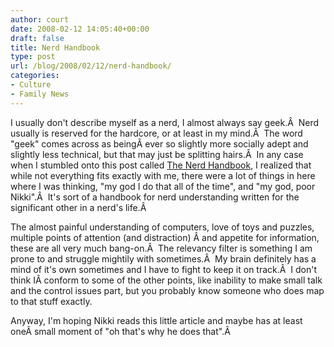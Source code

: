 ```yaml
---
author: court
date: 2008-02-12 14:05:40+00:00
draft: false
title: Nerd Handbook
type: post
url: /blog/2008/02/12/nerd-handbook/
categories:
- Culture
- Family News
---
```


I usually don't describe myself as a nerd, I almost always say geek.Â  Nerd usually is reserved for the hardcore, or at least in my mind.Â  The word "geek" comes across as beingÂ ever so slightly more socially adept and slightly less technical, but that may just be splitting hairs.Â  In any case when I stumbled onto this post called [The Nerd Handbook](http://www.randsinrepose.com/archives/2007/11/11/the_nerd_handbook.html), I realized that while not everything fits exactly with me, there were a lot of things in here where I was thinking, "my god I do that all of the time", and "my god, poor Nikki".Â  It's sort of a handbook for nerd understanding written for the significant other in a nerd's life.Â 

The almost painful understanding of computers, love of toys and puzzles, multiple points of attention (and distraction) Â and appetite for information, these are all very much bang-on.Â  The relevancy filter is something I am prone to and struggle mightily with sometimes.Â  My brain definitely has a mind of it's own sometimes and I have to fight to keep it on track.Â  I don't think IÂ conform to some of the other points, like inability to make small talk and the control issues part, but you probably know someone who does map to that stuff exactly.

Anyway, I'm hoping Nikki reads this little article and maybe has at least oneÂ small moment of "oh that's why he does that".Â 
